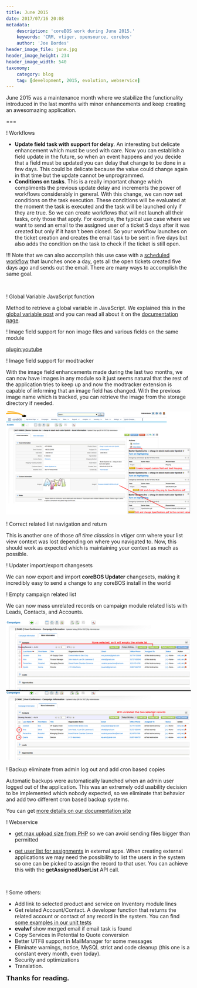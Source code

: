 ```yaml
---
title: June 2015
date: 2017/07/16 20:08
metadata:
    description: 'coreBOS work during June 2015.'
    keywords: 'CRM, vtiger, opensource, corebos'
    author: 'Joe Bordes'
header_image_file: june.jpg
header_image_height: 234
header_image_width: 540
taxonomy:
    category: blog
    tag: [development, 2015, evolution, webservice]
---
```


June 2015 was a maintenance month where we stabilize the functionality introduced in the last months with minor enhancements and keep creating an awesomazing application.

===

 ! Workflows
 - **Update field task with support for delay**. An interesting but delicate enhancement which must be used with care. Now you can establish a field update in the future, so when an event happens and you decide that a field must be updated you can delay that change to be done in a few days. This could be delicate because the value could change again in that time but the update cannot be unprogrammed.
 - **Conditions on tasks**. This is a really important change which compliments the previous update delay and increments the power of workflows considerably in general. With this change, we can now set conditions on the task execution. These conditions will be evaluated at the moment the task is executed and the task will be launched only if they are true. So we can create workflows that will not launch all their tasks, only those that apply. For example, the typical use case where we want to send an email to the assigned user of a ticket 5 days after it was created but only if it hasn't been closed. So your workflow launches on the ticket creation and creates the email task to be sent in five days but also adds the condition on the task to check if the ticket is still open.

 !!! Note that we can also accomplish this use case with a [scheduled workflow](../ScheduledWorkflows) that launches once a day, gets all the open tickets created five days ago and sends out the email. There are many ways to accomplish the same goal.

<br/>

 ! Global Variable JavaScript function

Method to retrieve a global variable in JavaScript. We explained this in the [global variable post](../GlobalVariable) and you can read all about it on the [documentation page](http://corebos.org/documentation/doku.php?noprocess=1&id=en:adminmanual:globalvariables#javascript).

 ! Image field support for non image files and various fields on the same module

[plugin:youtube](https://youtu.be/vgbrz092VDE)

 ! Image field support for modtracker

With the image field enhancements made during the last two months, we can now have images in any module so it just seems natural that the rest of the application tries to keep up and now the modtracker extension is capable of informing that an image field has changed. With the previous image name which is tracked, you can retrieve the image from the storage directory if needed.

![Image modification tracking](imagetracker00.png)

 ! Correct related list navigation and return

This is another one of those _all time classics_ in vtiger crm where your list view context was lost depending on where you navigated to. Now, this should work as expected which is maintaining your context as much as possible.

 ! Updater import/export changesets

We can now export and import **coreBOS Updater** changesets, making it incredibly easy to send a change to any coreBOS install in the world

 ! Empty campaign related list

We can now mass unrelated records on campaign module related lists with Leads, Contacts, and Accounts.

![Empty Campaign Related List](CampaignEmptyList.png)

 ! Backup eliminate from admin log out and add cron based copies
 
Automatic backups were automatically launched when an admin user logged out of the application. This was an extremely odd usability decision to be implemented which nobody expected, so we eliminate that behavior and add two different cron based backup systems.

You can get [more details on our documentation site](http://corebos.org/documentation/doku.php?noprocess=1&id=en:adminmanual:backupserver)

 ! Webservice

- [get max upload size from PHP](https://github.com/tsolucio/coreBOSwsDevelopment/blob/master/testcode/480_getPHPMaxUploadSize.php) so we can avoid sending files bigger than permitted

- [get user list for assignments](https://github.com/tsolucio/coreBOSwsDevelopment/blob/master/testcode/480_getAssignedUserList.php) in external apps. When creating external applications we may need the possibility to list the users in the system so one can be picked to assign the record to that user. You can achieve this with the **getAssignedUserList** API call.

<br/>

 ! Some others:

 - Add link to selected product and service on Inventory module lines
 - Get related Account/Contact. A developer function that returns the related account or contact of any record in the system. You can find [some examples in our unit tests](https://github.com/tsolucio/coreBOSTests/blob/master/include/utils/CommonUtilsgetRACTest.php)
 - **evalwf** show merged email if email task is found
 - Copy Services in Potential to Quote conversion
 - Better UTF8 support in MailManager for some messages
 - Eliminate warnings, notice, MySQL strict and code cleanup (this one is a constant every month, even today).
 - Security and optimizations
 - Translation.

**<span style="font-size:large">Thanks for reading.</span>**

